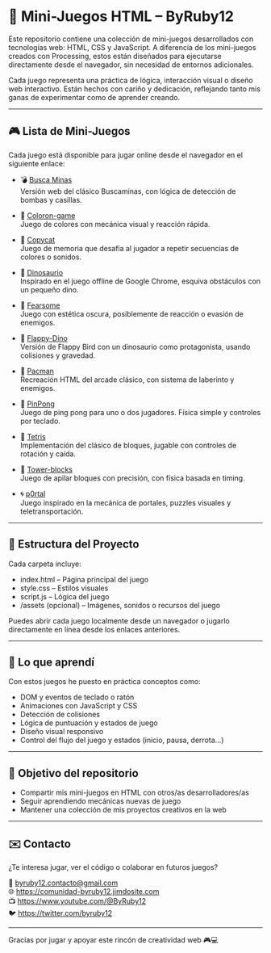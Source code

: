 # 🧩 Mini-Juegos HTML – ByRuby12

Este repositorio contiene una colección de mini-juegos desarrollados con tecnologías web: HTML, CSS y JavaScript. A diferencia de los mini-juegos creados con Processing, estos están diseñados para ejecutarse directamente desde el navegador, sin necesidad de entornos adicionales.

Cada juego representa una práctica de lógica, interacción visual o diseño web interactivo. Están hechos con cariño y dedicación, reflejando tanto mis ganas de experimentar como de aprender creando.

---

## 🎮 Lista de Mini-Juegos

Cada juego está disponible para jugar online desde el navegador en el siguiente enlace:

- 💣 [Busca Minas](https://byruby12.github.io/Videojuegos-HTML/Mini-Juegos/Busca-Minas/index.html)  
  Versión web del clásico Buscaminas, con lógica de detección de bombas y casillas.

- 🎨 [Coloron-game](https://byruby12.github.io/Videojuegos-HTML/Mini-Juegos/Coloron-game/index.html)  
  Juego de colores con mecánica visual y reacción rápida.

- 🧠 [Copycat](https://byruby12.github.io/Videojuegos-HTML/Mini-Juegos/Copycat/index.html)  
  Juego de memoria que desafía al jugador a repetir secuencias de colores o sonidos.

- 🦖 [Dinosaurio](https://byruby12.github.io/Videojuegos-HTML/Mini-Juegos/Dinosaurio/index.html)  
  Inspirado en el juego offline de Google Chrome, esquiva obstáculos con un pequeño dino.

- 👹 [Fearsome](https://byruby12.github.io/Videojuegos-HTML/Mini-Juegos/Fearsome/index.html)  
  Juego con estética oscura, posiblemente de reacción o evasión de enemigos.

- 🐤 [Flappy-Dino](https://byruby12.github.io/Videojuegos-HTML/Mini-Juegos/Flappy-Dino/index.html)  
  Versión de Flappy Bird con un dinosaurio como protagonista, usando colisiones y gravedad.

- 👻 [Pacman](https://byruby12.github.io/Videojuegos-HTML/Mini-Juegos/Pacman/index.html)  
  Recreación HTML del arcade clásico, con sistema de laberinto y enemigos.

- 🏓 [PinPong](https://byruby12.github.io/Videojuegos-HTML/Mini-Juegos/PinPong/index.html)  
  Juego de ping pong para uno o dos jugadores. Física simple y controles por teclado.

- 🧱 [Tetris](https://byruby12.github.io/Videojuegos-HTML/Mini-Juegos/Tetris/index.html)  
  Implementación del clásico de bloques, jugable con controles de rotación y caída.

- 🗼 [Tower-blocks](https://byruby12.github.io/Videojuegos-HTML/Mini-Juegos/Tower-blocks/index.html)  
  Juego de apilar bloques con precisión, con física basada en timing.

- 🌀 [p0rtal](https://byruby12.github.io/Videojuegos-HTML/Mini-Juegos/p0rtal/index.html)  
  Juego inspirado en la mecánica de portales, puzzles visuales y teletransportación.

---

## 📁 Estructura del Proyecto

Cada carpeta incluye:

- index.html – Página principal del juego  
- style.css – Estilos visuales  
- script.js – Lógica del juego  
- /assets (opcional) – Imágenes, sonidos o recursos del juego  

Puedes abrir cada juego localmente desde un navegador o jugarlo directamente en línea desde los enlaces anteriores.

---

## 🧠 Lo que aprendí

Con estos juegos he puesto en práctica conceptos como:

- DOM y eventos de teclado o ratón  
- Animaciones con JavaScript y CSS  
- Detección de colisiones  
- Lógica de puntuación y estados de juego  
- Diseño visual responsivo  
- Control del flujo del juego y estados (inicio, pausa, derrota…)

---

## 🚀 Objetivo del repositorio

- Compartir mis mini-juegos en HTML con otros/as desarrolladores/as  
- Seguir aprendiendo mecánicas nuevas de juego  
- Mantener una colección de mis proyectos creativos en la web  

---

## ✉️ Contacto

¿Te interesa jugar, ver el código o colaborar en futuros juegos?

📧 byruby12.contacto@gmail.com  
🌐 https://comunidad-byruby12.jimdosite.com  
📺 https://www.youtube.com/@ByRuby12  
🐦 https://twitter.com/byruby12  

---

Gracias por jugar y apoyar este rincón de creatividad web 🎮💻
